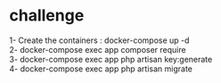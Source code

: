 # challenge

1- Create the containers : docker-compose up -d <br>
2- docker-compose exec app composer require  <br>
3- docker-compose exec app php artisan key:generate  <br>
4- docker-compose exec app php artisan migrate  <br>
